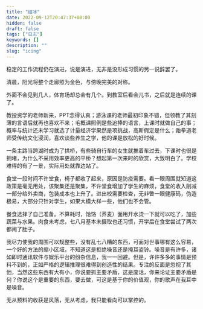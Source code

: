 ```yaml
---
title: "结冰"
date: 2022-09-12T20:47:37+08:00
hidden: false
draft: false
tags: ["日志"]
keywords: []
description: ""
slug: "icing"
---
```

稳定的工作流程仍在演进，说是演进，无非是没形成习惯的另一说辞罢了。

清晨，阳光将整个走廊照为金色，与傍晚完美的对称。

外面不会见到几人，体育场却总会有几个。到教室后看会儿书，之后就是连续的课了。

教投资学的老师新来，PPT念得认真；游泳课的老师最初印象不错，但领教了其刻薄的言语后就再也喜欢不来；毛概课照例是些追捧的语言，上课时就做自己的事；概率与统计还未学习就选了计量经济学果然是项挑战，高斯假定是什么；跆拳道老师受传统文化浸润，喜欢谈些养生之学，他的课是放松的好时候。

一条主路当跨湖时成为了拱桥，有些骑自行车的女生就推着车过去，下课时也很是拥堵，为什么不采用效率更高的平桥？想起第一次来时的欣赏，大致明白了。学校难得的有了一景，实际用处就靠边站了。

食堂一段时间不许堂食，椅子都收了起来，原因是防疫需要。看一眼周围就知道这政策是毫无用处，该聚集还是聚集，不许堂食增加了学生的麻烦，食堂的收入削减一部分给外卖商，包装成本也上升了。进出校需要检查，无非瞥一眼健康码，伪造极易，大部分只针对学生，如果大模大样一些，他们也不会管。

餐食选择了自己准备。不算耗时，饸饹（荞麦）面用开水烫一下就可以吃了，加些蔬菜与水果。肉食未考虑，七八月基本未摄取也还习惯，开学后在食堂尝试了两次都闹了肚子。

我尽力使我的周围可以规整些，没有乱七八糟的东西，可面对世事哪有这么容易，一个好的方法的缩小区域，不知道这是拒绝噪音还是掩耳盗铃。噪音是有许多，诸如即时通讯软件与娱乐平台的纷杂信息，我一一回避。但是，许许多多的事情是预料不到的，正如严格的逻辑推理很难得到创造性的结果。专注的反面是忽视了其他，当然这些东西有大有小，你说要抓主要矛盾，这是废话，你来论证主要矛盾是何？你说这个是重要的东西，要去做，可这是基于你的价值观，你的歌声在我耳中是噪音。

无从预料的收获是风落，无从考虑，我只能看向可以掌控的。
